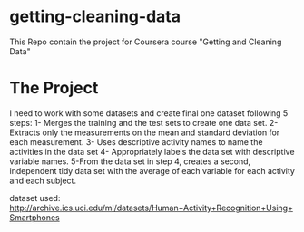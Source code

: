 # getting-cleaning-data
This Repo contain the project for Coursera course "Getting and Cleaning Data"

# The Project

I need to work with some datasets and create final one dataset following 5 steps:
1- Merges the training and the test sets to create one data set.
2- Extracts only the measurements on the mean and standard deviation for each measurement. 
3- Uses descriptive activity names to name the activities in the data set
4- Appropriately labels the data set with descriptive variable names. 
5-From the data set in step 4, creates a second, independent tidy data set with the average of each variable for each activity and each subject.

dataset used:
http://archive.ics.uci.edu/ml/datasets/Human+Activity+Recognition+Using+Smartphones
